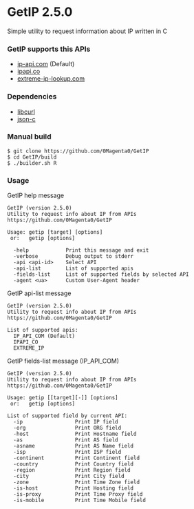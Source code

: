 # GetIP 2.5.0

Simple utility to request information about IP written in C

### GetIP supports this APIs
 - [ip-api.com](https://ip-api.com) (Default)
 - [ipapi.co](https://ipapi.co)
 - [extreme-ip-lookup.com](https://extreme-ip-lookup.com)

### Dependencies
 - [libcurl](https://curl.se/libcurl)
 - [json-c](https://github.com/json-c/json-c)

### Manual build
```
$ git clone https://github.com/0Magenta0/GetIP
$ cd GetIP/build
$ ./builder.sh R
```

### Usage
GetIP help message
```
GetIP (version 2.5.0)
Utility to request info about IP from APIs
https://github.com/0Magenta0/GetIP

Usage: getip [target] [options]
 or:   getip [options]

  -help            Print this message and exit
  -verbose         Debug output to stderr
  -api <api-id>    Select API
  -api-list        List of supported apis
  -fields-list     List of supported fields by selected API
  -agent <ua>      Custom User-Agent header
```

GetIP api-list message
```
GetIP (version 2.5.0)
Utility to request info about IP from APIs
https://github.com/0Magenta0/GetIP

List of supported apis:
  IP_API_COM (Default)
  IPAPI_CO
  EXTREME_IP
```

GetIP fields-list message (IP\_API\_COM)
```
GetIP (version 2.5.0)
Utility to request info about IP from APIs
https://github.com/0Magenta0/GetIP

Usage: getip [[target][-]] [options]
 or:   getip [options]

List of supported field by current API:
  -ip                 Print IP field
  -org                Print ORG field
  -host               Print Hostname field
  -as                 Print AS field
  -asname             Print AS Name field
  -isp                Print ISP field
  -continent          Print Continent field
  -country            Print Country field
  -region             Print Region field
  -city               Print City field
  -zone               Print Time Zone field
  -is-host            Print Hosting field
  -is-proxy           Print Time Proxy field
  -is-mobile          Print Time Mobile field
```
